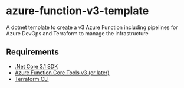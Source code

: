# azure-function-v3-template
A dotnet template to create a v3 Azure Function including pipelines for Azure DevOps and Terraform to manage the infrastructure

## Requirements

- [.Net Core 3.1 SDK](https://dotnet.microsoft.com/download/dotnet/3.1)
- [Azure Function Core Tools v3 (or later)](https://www.npmjs.com/package/azure-functions-core-tools)
- [Terraform CLI ](https://www.terraform.io/downloads.html)